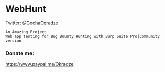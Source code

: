 # WebHunt

Twitter: @[GochaOqradze](https://twitter.com/GochaOqradze)

```
An Amazing Project
Web app testing for Bug Bounty Hunting with Burp Suite Pro|Community version
```

### Donate me: 
https://www.paypal.me/Okradze
